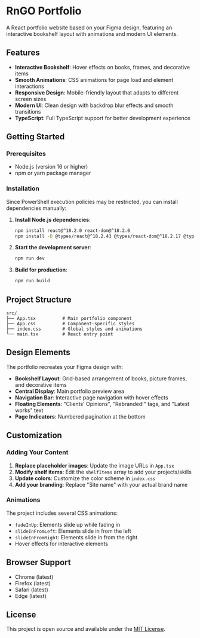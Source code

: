 # RnGO Portfolio

A React portfolio website based on your Figma design, featuring an interactive bookshelf layout with animations and modern UI elements.

## Features

- **Interactive Bookshelf**: Hover effects on books, frames, and decorative items
- **Smooth Animations**: CSS animations for page load and element interactions
- **Responsive Design**: Mobile-friendly layout that adapts to different screen sizes
- **Modern UI**: Clean design with backdrop blur effects and smooth transitions
- **TypeScript**: Full TypeScript support for better development experience

## Getting Started

### Prerequisites

- Node.js (version 16 or higher)
- npm or yarn package manager

### Installation

Since PowerShell execution policies may be restricted, you can install dependencies manually:

1. **Install Node.js dependencies**:
   ```bash
   npm install react@^18.2.0 react-dom@^18.2.0
   npm install -D @types/react@^18.2.43 @types/react-dom@^18.2.17 @typescript-eslint/eslint-plugin@^6.14.0 @typescript-eslint/parser@^6.14.0 @vitejs/plugin-react@^4.2.1 eslint@^8.55.0 eslint-plugin-react-hooks@^4.6.0 eslint-plugin-react-refresh@^0.4.5 typescript@^5.2.2 vite@^5.0.8
   ```

2. **Start the development server**:
   ```bash
   npm run dev
   ```

3. **Build for production**:
   ```bash
   npm run build
   ```

## Project Structure

```
src/
├── App.tsx          # Main portfolio component
├── App.css          # Component-specific styles
├── index.css        # Global styles and animations
└── main.tsx         # React entry point
```

## Design Elements

The portfolio recreates your Figma design with:

- **Bookshelf Layout**: Grid-based arrangement of books, picture frames, and decorative items
- **Central Display**: Main portfolio preview area
- **Navigation Bar**: Interactive page navigation with hover effects
- **Floating Elements**: "Clients' Opinions", "Rebranded!" tags, and "Latest works" text
- **Page Indicators**: Numbered pagination at the bottom

## Customization

### Adding Your Content

1. **Replace placeholder images**: Update the image URLs in `App.tsx`
2. **Modify shelf items**: Edit the `shelfItems` array to add your projects/skills
3. **Update colors**: Customize the color scheme in `index.css`
4. **Add your branding**: Replace "Site name" with your actual brand name

### Animations

The project includes several CSS animations:
- `fadeInUp`: Elements slide up while fading in
- `slideInFromLeft`: Elements slide in from the left
- `slideInFromRight`: Elements slide in from the right
- Hover effects for interactive elements

## Browser Support

- Chrome (latest)
- Firefox (latest)
- Safari (latest)
- Edge (latest)

## License

This project is open source and available under the [MIT License](LICENSE).
